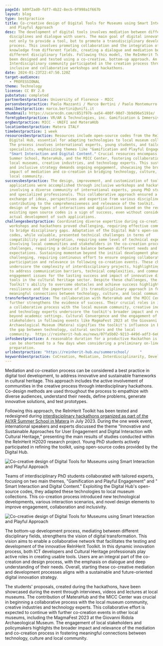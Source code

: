```yaml
---
pageId: b89f2ad0-fdf7-4b22-8ecb-0f998a1f667b
layout: blog
type: bestpractice
title: Co-creative design of Digital Tools for Museums using Smart Interaction
  and Playful Approach
desc: The development of digital tools involves mediation between different
  disciplines and dialogue with users. The main goal of digital innovation is
  not only to provide a tool, but to promote a transdisciplinary development
  process. This involves promoting collaboration and the integration of
  knowledge from different fields, creating a dialogue and mediation between
  different disciplinary fields. Following this model, the ReInHerit Toolkit has
  been designed and tested using a co-creative, bottom-up approach. An
  Interdisciplinary community participated in the creation process through
  inclusive and collaborative workshops and hackathons.
date: 2024-01-23T22:47:50.120Z
target-audience:
  - PROFESSIONAL
theme: Technology
license: CC BY 2.0
pubstatus: completed
partnerbestpractice: University of Florence - MICC
personsbestpractice: Paolo Mazzanti / Marco Bertini / Paolo Montemurro / Raffaele Vitulli
emailbestpractice: marco.bertini@unifi.it
thumbnail: https://ucarecdn.com/c851f97b-aa54-400f-90d7-3b9d96e5191e/
formtypbestpractice: VR/AR & Technologies, inc. Gamification & Immersive perfomances
orgbestpractice: MICC - UNIFI and MateraHUb
locationbestpractice: Matera ITALY
timebestpractice: 1 week
resourcesbestpractice: Resources include open-source codes from the ReInHerit
  Digital Hub, essential for adapting technologies to local museum collections.
  The process involves international experts, young students, and tailored
  specialists, emphasizing themes like "Gamification and Playful Engagement" and
  "Smart Interaction and Digital Content." Crucial resources encompass the AI/XR
  Summer School, MateraHub, and the MICC Center, fostering collaboration with
  local museums, creative industries, and technology experts. This sustainable
  and inclusive strategy demands ongoing engagement, showcasing the broader
  impact of mediation and co-creation in bridging technology, culture, and the
  local community.
successbestpractice: The design, improvement, and customization of toolkit
  applications were accomplished through inclusive workshops and hackathons,
  involving a diverse community of international experts, young PhD students,
  and specialized professionals. This collaborative approach ensured a rich
  exchange of ideas, perspectives and expertise from various disciplines,
  contributing to the comprehensiveness and relevance of the toolkit.  Also the
  design of new types of interactions and applications based on the reuse of
  existing open source codes is a sign of success, even without considering the
  actual development of such applications.
challengesbestpractice: Coordinating diverse expertise during co-creative
  workshops and hackathons proved challenging, requiring effective communication
  to bridge disciplinary gaps. Adaptation of the Digital Hub's open-source
  codes, while valuable, presented technical challenges in terms of
  compatibility and integration, requiring some level of technical expertise.
  Involving local communities and stakeholders in the co-creation process posed
  challenges, requiring a delicate balance between different needs and
  expectations. Sustaining momentum beyond the initial development phase proved
  challenging, requiring continuous effort to ensure ongoing collaboration,
  participation and relevance in following co-creation events. These challenges
  underscore the complexity of interdisciplinary projects, highlighting the need
  to address communication barriers, technical complexities, and community
  engagement issues for the lasting success and impact of innovative digital
  tools in the cultural heritage sector. Despite these challenges, the ReInHerit
  Toolkit's ability to overcome obstacles and achieve success highlights its
  resilience and the importance of its transdisciplinary approach in fostering
  meaningful connections between technology, culture, and local communities.
transferbestpractice: The collaboration with MateraHub and the MICC Center
  further strengthens the evidence of success. Their crucial roles in initiating
  a collaborative process with the local museum community, creative industries,
  and technology experts underscore the toolkit's broader impact and relevance
  beyond academic settings. Cultural Convergence and the engagement of local
  stakeholders in following events like MagmaFest 2023 at the Giovanni Ridola
  Archaeological Museum (Matera) signifies the toolkit's influence in bridging
  the gap between technology, cultural sectors and the local
  community.  https://reinherit-hub.eu/news/07fa5b02-9213-449d-adf3-6e0725736e69
infosbestpractice: A reasonable duration for a productive Hackathon is 1 week;
  can be shortened to a few days when considering a preliminary on-line
  preparation.
urlsbestpractice: "https://reinherit-hub.eu/summerschool/     "
keywordsbestpractice: CoCreation, Mediation, Interdisciplinarity, Development, Design, Digital Tools
---
```

Mediation and co-creation process can be considered a best practice in digital tool development, to address innovative and sustainable frameworks in cultural heritage. This approach includes the active involvement of communities in the creative process through interdisciplinary hackathons. Co-design methods are used throughout the process to empathize with diverse audiences, understand their needs, define problems, generate innovative solutions, and test prototypes.

Following this approach, the ReInHerit Toolkit has been tested and redesigned during [interdisciplinary hackathons organized as part of the AI/XR Summer School in Matera](<https://reinherit-hub.eu/summerschool/     >) in July 2023. During the one week event, international speakers and experts discussed the theme "Innovative and Sustainable Approaches for User Engagement and Digital Interaction with Cultural Heritage," presenting the main results of studies conducted within the ReInHerit H2020 research project. Young PhD students actively participated in refining the toolkit, using open-source codes provided by the Digital Hub.

![Co-creative design of Digital Tools for Museums using Smart Interaction and Playful Approach](https://ucarecdn.com/bd4cd669-bff7-474e-849c-58b23abdfa3d/ "Co-creative design of Digital Tools for Museums using Smart Interaction and Playful Approach")


Teams of interdisciplinary PhD students collaborated with tailored experts, focusing on two main themes, "Gamification and Playful Engagement" and " Smart Interaction and Digital Content." Exploiting the Digital Hub's open-source codes, they adapted these technologies to local museum collections. This co-creation process introduced new technological developments, various interaction scenarios, and novel design elements to improve engagement, collaboration and inclusivity.

![Co-creative design of Digital Tools for Museums using Smart Interaction and Playful Approach](https://ucarecdn.com/3c581e55-3806-413b-9b36-618f070498a0/ "Co-creative design of Digital Tools for Museums using Smart Interaction and Playful Approach")


The bottom-up development process, mediating between different disciplinary fields, strengthens the vision of digital transformation. This vision aims to enable a collaborative network that facilitates the testing and development of the innovative ReInHerit Toolkit. In this dynamic innovation process, both ICT developers and Cultural Heritage professionals play active roles in creating usable tools. Users are an integral part of the co-creation and design process, with the emphasis on dialogue and deep understanding of their needs. Overall, starting these co-creative mediation and development processes aligns with a sustainable and future-oriented digital innovation strategy.


The students' proposals, created during the hackathons, have been showcased during the event through interviews, videos and lectures at local museums. The contribution of MateraHub and the MICC Center was crucial in beginning a collaborative process with the local museum community, creative industries and technology experts. This collaborative effort is expected to continue with further co-creation events in other local museums, including the MagmaFest 2023 at the Giovanni Ridola Archaeological Museum. The engagement of local stakeholders and policymakers highlights the broader impact and relevance of the mediation and co-creation process in fostering meaningful connections between technology, culture and local community.
